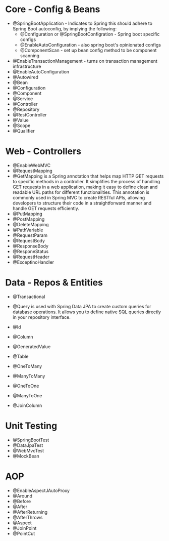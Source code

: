 # Core - Config & Beans
 - @SpringBootApplication - Indicates to Spring this should adhere to Spring Boot autoconfig, by implying the following:
   - @Configuration or @SpringBootConfigration - Spring boot specific configs
   - @EnableAutoConfiguration - also spring boot's opinionated configs
   - @ComponentScan - set up bean config method to be component scanning
 - @EnableTransactionManagement - turns on transaction management infrastructure
 - @EnableAutoConfiguration
 - @Autowired
 - @Bean
 - @Configuration
 - @Component
 - @Service
 - @Controller
 - @Repository
 - @RestController
 - @Value
 - @Scope
 - @Qualifier


# Web - Controllers
 - @EnableWebMVC
 - @RequestMapping
 - @GetMapping is a Spring annotation that helps map HTTP GET requests to specific methods in a controller. It simplifies the process of handling GET requests in a web application, making it easy to define clean and readable URL paths for different functionalities. This annotation is commonly used in Spring MVC to create RESTful APIs, allowing developers to structure their code in a straightforward manner and handle GET requests efficiently.
 - @PutMapping
 - @PostMapping
 - @DeleteMapping
 - @PathVariable
 - @RequestParam
 - @RequestBody
 - @ResponseBody
 - @ResponeStatus
 - @RequestHeader
 - @ExceptinoHandler

# Data - Repos & Entities
 - @Transactional
 - @Query is used with Spring Data JPA to create custom queries for database operations. It allows you to define native SQL queries directly in your repository interface.

 - @Id
 - @Column
 - @GeneratedValue
 - @Table
 - @OneToMany
 - @ManyToMany
 - @OneToOne
 - @ManyToOne
 - @JoinColumn


# Unit Testing
 - @SpringBootTest
 - @DataJpaTest
 - @WebMvcTest
 - @MockBean

# AOP
 - @EnableAspectJAutoProxy
 - @Around
 - @Before
 - @After
 - @AfterReturning
 - @AfterThrows
 - @Aspect
 - @JoinPoint
 - @PointCut
